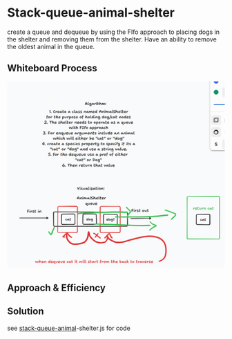 # Stack-queue-animal-shelter
create a queue and dequeue by using the FIfo approach to placing dogs in the shelter and removing them from the shelter. Have an ability to remove the oldest animal in the queue.

## Whiteboard Process
![whiteboard](image.png)

## Approach & Efficiency


## Solution
see [stack-queue-animal](/stack-queue-animal-shelter.js)-shelter.js for code
